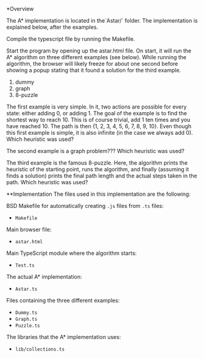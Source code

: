 *Overview

The A* implementation is located in the´Astar/´ folder. The implementation is explained below, after the examples.

Compile the typescript file by running the Makefile.

Start the program by opening up the astar.html file. On start, it will run the A* algorithm on three different examples (see below). While running the algorithm, the browser will likely freeze for about one second before showing a popup stating that it found a solution for the third example.

1. dummy
2. graph
3. 8-puzzle

The first example is very simple. In it, two actions are possible for every state: either adding 0, or adding 1. The goal of the example is to find the shortest way to reach 10. This is of course trivial, add 1 ten times and you have reached 10. The path is then {1, 2, 3, 4, 5, 6, 7, 8, 9, 10}. Even though this first example is simple, it is also infinite (in the case we always add 0).
Which heuristic was used?

The second example is a graph problem???
Which heuristic was used?

The third example is the famous 8-puzzle. Here, the algorithm prints the heuristic of the starting point, runs the algorithm, and finally (assuming it finds a solution) prints the final path length and the actual steps taken in the path.
Which heuristic was used?

**Implementation
The files used in this implementation are the following:

BSD Makefile for automatically creating `.js` files from `.ts` files:
- `Makefile`

Main browser file:
- `astar.html`

Main TypeScript module where the algorithm starts:
- `Test.ts`

The actual A* implementation:
- `Astar.ts`

Files containing the three different examples:
- `Dummy.ts`
- `Graph.ts`
- `Puzzle.ts`

The libraries that the A* implementation uses:
- `lib/collections.ts`